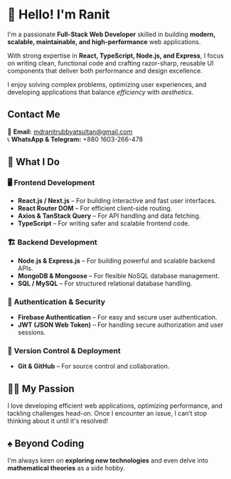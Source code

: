 # 👋 Hello! I'm Ranit  

I'm a passionate **Full-Stack Web Developer** skilled in building **modern, scalable, maintainable, and high-performance** web applications.

With strong expertise in **React, TypeScript, Node.js, and Express**, I focus on writing clean, functional code and crafting razor-sharp, reusable UI components that deliver both performance and design excellence.

I enjoy solving complex problems, optimizing user experiences, and developing applications that balance <i>efficiency</i> with <i>aesthetics</i>.

## Contact Me

📧 **Email:** mdranitrubbyatsultan@gmail.com  
📞 **WhatsApp & Telegram:** +880 1603-266-478

## 🚀 What I Do  

### 🖥️ Frontend Development  
- **React.js / Next.js** – For building interactive and fast user interfaces.  
- **React Router DOM** – For efficient client-side routing.  
- **Axios & TanStack Query** – For API handling and data fetching.  
- **TypeScript** – For writing safer and scalable frontend code.  

### 🏗️ Backend Development  
- **Node.js & Express.js** – For building powerful and scalable backend APIs.  
- **MongoDB & Mongoose** – For flexible NoSQL database management.  
- **SQL / MySQL** – For structured relational database handling.  

### 🔐 Authentication & Security  
- **Firebase Authentication** – For easy and secure user authentication.  
- **JWT (JSON Web Token)** – For handling secure authorization and user sessions.  

### 📂 Version Control & Deployment  
- **Git & GitHub** – For source control and collaboration.  

## 👨‍💻 My Passion  
I love developing efficient web applications, optimizing performance, and tackling challenges head-on. Once I encounter an issue, I can’t stop thinking about it until it's resolved!  

## ♠️ Beyond Coding  
I'm always keen on **exploring new technologies** and even delve into **mathematical theories** as a side hobby.  
 
